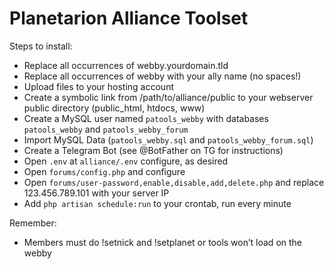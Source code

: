 # Planetarion Alliance Toolset

Steps to install:
* Replace all occurrences of webby.yourdomain.tld
* Replace all occurrences of webby with your ally name (no spaces!)
* Upload files to your hosting account
* Create a symbolic link from /path/to/alliance/public to your webserver public directory (public_html, htdocs, www)
* Create a MySQL user named `patools_webby` with databases `patools_webby` and `patools_webby_forum`
* Import MySQL Data (`patools_webby.sql` and `patools_webby_forum.sql`)
* Create a Telegram Bot (see @BotFather on TG for instructions)
* Open `.env` at `alliance/.env` configure, as desired
* Open `forums/config.php` and configure
* Open `forums/user-password,enable,disable,add,delete.php` and replace 123.456.789.101 with your server IP
* Add `php artisan schedule:run` to your crontab, run every minute

Remember:
* Members must do !setnick and !setplanet or tools won’t load on the webby
